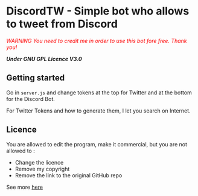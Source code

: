 # DiscordTW - Simple bot who allows to tweet from Discord

<span style="color:red">*WARNING You need to credit me in order to use this bot fore free. Thank you!*</span>

***Under GNU GPL Licence V3.0***

## Getting started

Go in `server.js` and change tokens at the top for Twitter and at the bottom for the Discord Bot.

For Twitter Tokens and how to generate them, I let you search on Internet.

## Licence

You are allowed to edit the program, make it commercial, but you are not allowed to :

- Change the licence
- Remove my copyright
- Remove the link to the original GitHub repo

See more [here](https://choosealicense.com/licenses/gpl-3.0/#)
